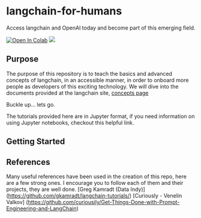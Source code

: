 # langchain-for-humans

Access langchain and OpenAI today and become part of this emerging field.

[![Open In Colab](https://colab.research.google.com/assets/colab-badge.svg)](https://colab.research.google.com/github/harperaa/langchain-for-humans/)
[![](https://img.shields.io/github/license/harperaa/langchain-for-humans)](https://github.com/harperaa/langchain-for-humans/blob/master/LICENSE)

## Purpose

The purpose of this repository is to teach the basics and advanced concepts of langchain, in an accessible manner, in order to onboard more people as developers of this exciting technology.  We will dive into the documents provided at the langchain site, [concepts page](https://docs.langchain.com/docs/components/models/)

Buckle up... lets go.

The tutorials provided here are in Jupyter format, if you need information on using Jupyter notebooks, checkout this helpful link.

## Getting Started

## References

Many useful references have been used in the creation of this repo, here are a few strong ones.  I encourage you to follow each of them and their projects, they are well done.
[Greg Kamradt (Data Indy)] (<https://github.com/gkamradt/langchain-tutorials/>)
[Curiously - Venelin Valkov] (<https://github.com/curiousily/Get-Things-Done-with-Prompt-Engineering-and-LangChain>)
